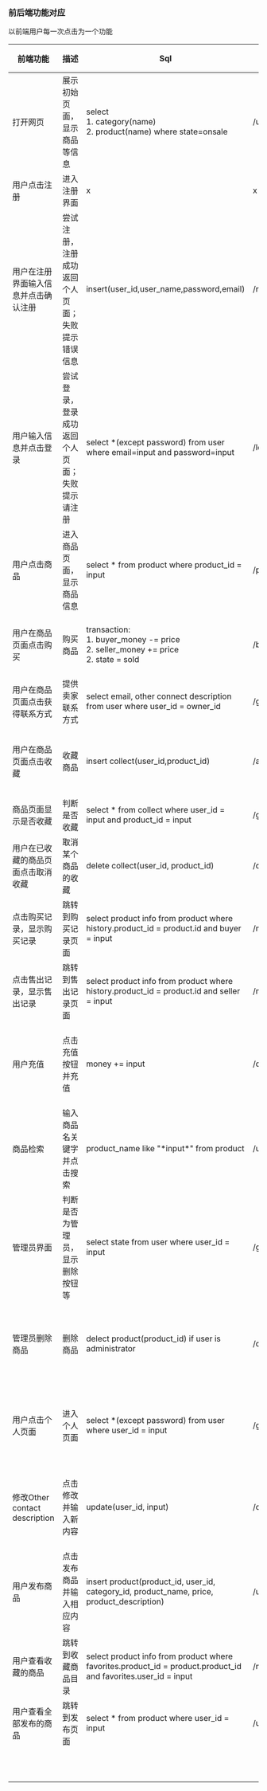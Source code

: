 ### 前后端功能对应

以前端用户每一次点击为一个功能

| 前端功能                             | 描述                                             | Sql                                                          | 后端API name | 后端API参数                        | 后端返回内容 | Done? |
| ------------------------------------ | ------------------------------------------------ | ------------------------------------------------------------ | ------------ | ---------------------------------- | ---------------------------------- | ------------------------------------ |
| 打开网页                             | 展示初始页面，显示商品等信息                     | select<br />1. category(name)<br />2. product(name) where state=onsale | /user_search_products | strategy_0, strategy_1, key, category_id                                 | 返回符合要求的product的list | done |
| 用户点击注册                         | 进入注册界面                                     | x                                                            | x            | x                                  | x | done |
| 用户在注册界面输入信息并点击确认注册 | 尝试注册，注册成功返回个人页面；失败提示错误信息 | insert(user_id,user_name,password,email)                     | /register | user_name, password,email          | state = true, result = success_str / state = false, result = fail_str | done |
| 用户输入信息并点击登录               | 尝试登录，登录成功返回个人页面；失败提示请注册   | select *(except password) from user where email=input and password=input | /login      | email, password                     |  state = true, result = success_str / state = false, result = fail_str | done |
| 用户点击商品                         | 进入商品页面，显示商品信息                       | select * from product where product_id = input               |/product_info              | product_id                         | 返回product | done |
| 用户在商品页面点击购买               | 购买商品                                         | transaction:<br />1. buyer_money -= price<br />2. seller_money += price<br />2. state = sold<br /> |/buy_product              | user_id, product_id                | state = true, result = success_str / state = false, result = fail_str | done |
| 用户在商品页面点击获得联系方式       | 提供卖家联系方式                                 | select email, other connect description from user where user_id = owner_id |/get_seller_info              | product_id                         | email, other connect description | done |
| 用户在商品页面点击收藏               | 收藏商品                                         | insert collect(user_id,product_id)                           | /add_favorite             | user_id,product_id                 | state = true, result = success_str 如果重复收藏则直接忽略 | done |
| 商品页面显示是否收藏                 | 判断是否收藏                                     | select * from collect where user_id = input and product_id = input | /get_favorite_state             | user_id,product_id                 | state = true / false | done |
| 用户在已收藏的商品页面点击取消收藏   | 取消某个商品的收藏                               | delete collect(user_id, product_id)                          | /delete_favorite             | user_id,product_id                 | state = true, result = success_str若未收藏直接忽略 | done |
| 点击购买记录，显示购买记录           | 跳转到购买记录页面                               | select product info from product where history.product_id = product.id and buyer = input | /my_purchase             | user_id, strategy_0, strategy_1, category_id                             | 返回符合要求的product的list, 若未登录会被忽略 | done |
| 点击售出记录，显示售出记录           | 跳转到售出记录页面                               | select product info from product where history.product_id = product.id and seller = input | /my_sold             |user_id, strategy_0, strategy_1, category_id                              | 返回符合要求的product的list | done |
| 用户充值                             | 点击充值按钮并充值                               | money += input                                               | /deposit             | user_id, money                     | state = true, result = success_str, money / state = false, result = fail_str, money | done |
| 商品检索                             | 输入商品名关键字并点击搜索                       | product_name like "\*input\*" from product                   | /user_search_products | strategy_0, strategy_1, key                                 | 返回符合要求的product的list| done |
| 管理员界面                           | 判断是否为管理员，显示删除按钮等                 | select state from user where user_id = input                 | /get_user_state             | user_id                            | state = true / false | done |
| 管理员删除商品                       | 删除商品                                         | delect product(product_id) if user is administrator          | /delete_product             | user_id, product_id                | state = true, result = success_str, money / state = false, result = fail_str, money | done |
| 用户点击个人页面                     | 进入个人页面                                     | select *(except password) from user where user_id = input    | /get_user_info             | user_id                            | state = true, 返回user全部信息除了password / state = false, 返回未登录 | done |
| 修改Other contact description        | 点击修改并输入新内容                             | update(user_id, input)                                       | /change_contact_info             | user_id, other_contact_description | state = true, result = success_str, money / state = false, result = fail_str, money | done |
| 用户发布商品 | 点击发布商品并输入相应内容                                     | insert product(product_id, user_id, category_id, product_name, price, product_description)                                                 | /user_post_product                                                              |user_id, category_id, product_name, price, product_description              | 返回刚记加入的product                                    | done |
| 用户查看收藏的商品 | 跳转到收藏商品目录                                     | select product info from product where favorites.product_id = product.product_id and favorites.user_id = input                                                 | /my_favorites                                                             | user_id             | 返回符合要求的product的list                                   | done |
| 用户查看全部发布的商品                                    | 跳转到发布页面                           | select * from product where user_id = input                                                          | /user_all_products             | user_id                                    | 返回所有的符合条件的product的list | done |
|                                      |                                                  |                                                              |              |                                    ||  |
|                                      |                                                  |                                                              |              |                                    ||  |
|                                      |                                                  |                                                              |              |                                    ||  |
|                                      |                                                  |                                                              |              |                                    ||  |
|                                      |                                                  |                                                              |              |                                    ||  |
|                                      |                                                  |                                                              |              |                                    ||  |
|                                      |                                                  |                                                              |              |                                    ||  |
|                                      |                                                  |                                                              |              |                                    ||  |
|                                      |                                                  |                                                              |              |                                    ||  |
|                                      |                                                  |                                                              |              |                                    ||  |
|                                      |                                                  |                                                              |              |                                    ||  |

